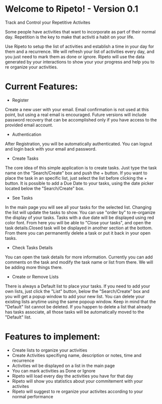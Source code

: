 # Welcome to Ripeto! - Version 0.1
Track and Control your Repetitive Activites

Some people have activities that want to incorporate as part of their normal day. 
Repetition is the key to make that activiti a habit on your life.

Use Ripeto to setup the list of activities and establish a time in your day for them and a recurrence. We will refresh your list of activities every day, and you just need to mark them as done or ignore.
Ripeto will use the data generated by your interactions to show your your progress and help you to re organize your activities.

# Current Features:

- Register

Create a new user with your email. Email confirmation is not used at this point, but using a real email is encouraged. Future versions will include password recovery that can be accomplished only if you have access to the provided email account.

- Authentication

After Registration, you will be automatically authenticated. You can logout and login back with your email and password.

- Create Tasks

The core idea of this simple application is to create tasks. Just type the task name on the "Search/Create" box and push the + button. If you want to place the task in an specific list, just select the list before clicking the + button. 
It is possible to add a Due Date to your tasks, using the date picker located below the "Search/Create" box. 

- See Tasks

In the main page you will see all your tasks for the selected list. Changing the list will update the tasks to show. You can use "order by" to re-organize the display of your tasks.
Tasks with a due date will be displayed using red color font.
From here you will be able to "Close your tasks", and open the task details.Closed task will be displayed in another section at the bottom.  From there you can permanently delete a task or put it back in your open tasks.

- Check Tasks Details

You can open the task details for more information. Currently you can add comments on the task and modify the task name or list from there. We will be adding more things there.

- Create or Remove Lists

There is always a Default list to place your tasks. If you need to add your own lists, just click the "List" button, below the "Search/Create" box and you will get a popup window to add your new list.
You can delete your existing lists anytime using the same popoup window. Keep in mind that the "Default" list cannot be deleted. If you happen to delete a list that already has tasks associate, all those tasks will be automatically moved to the "Default" list.
    
# Features to implement:
- Create lists to organize your activities
- Create Activities specifiyng name, description or notes, time and recurrence
- Activities wil be displayed on a list in the main page
- You can mark activities as Done or Ignore
- Ripeto will load every day the activities you have for that day
- Ripeto will show you statistics about your commitement with your activites
- Ripeto will suggest to re organize your activites according to your normal performance
